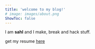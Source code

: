 ```yaml
---
title: 'welcome to my blog!'
# image: images/about.png
ShowToc: false
---
```


I am **sahl** and I make, break and hack stuff. 

get my resume [here](/files/resume.pdf)